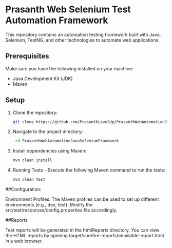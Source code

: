 # Prasanth Web Selenium Test Automation Framework

This repository contains an automation testing framework built with Java, Selenium, TestNG, and other technologies to automate web applications.

## Prerequisites

Make sure you have the following installed on your machine:

- Java Development Kit (JDK)
- Maven

## Setup

1. Clone the repository:

   ```bash
   git clone https://github.com/PrasanthLevelUp/PrasanthWebAutomationJavaSeleniumFramework.git


2. Navigate to the project directory:

   ```bash
    cd PrasanthWebAutomationJavaSeleniumFramework

3. Install dependencies using Maven:

    ```bash
   mvn clean install

4. Running Tests - Execute the following Maven command to run the tests:

   ```bash 
   mvn clean test

##Configuration:

Environment Profiles: The Maven profiles can be used to set up different environments (e.g., dev, test). Modify the src/test/resources/config.properties file accordingly.

##Reports

Test reports will be generated in the htmlReports directory. You can view the HTML reports by opening target/surefire-reports/emailable-report.html in a web browser.